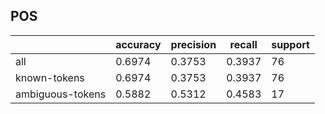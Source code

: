 
## POS

|                  | accuracy | precision | recall | support |
|------------------|----------|-----------|--------|---------|
| all              | 0.6974   | 0.3753    | 0.3937 | 76      |
| known-tokens     | 0.6974   | 0.3753    | 0.3937 | 76      |
| ambiguous-tokens | 0.5882   | 0.5312    | 0.4583 | 17      |

